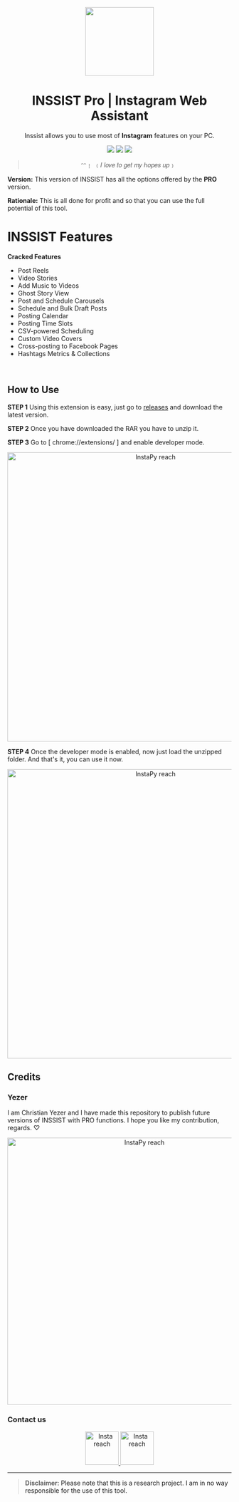 <p align="center">
  <img src="https://i.imgur.com/eTPe4pz.png" width="154">
  <h1 align="center">INSSIST Pro | Instagram Web Assistant</h1>
  <p align="center">Inssist allows you to use most of <b>Instagram</b> features on your PC.</p>
   <p align="center">
   <img src="https://img.shields.io/github/downloads/YezerSTN/INSSIST/total?color=red&label=DOWNLOADS">
   <img src="https://img.shields.io/github/v/tag/YezerSTN/INSSIST?color=PINK&label=VERSION">
   <img src="https://img.shields.io/github/stars/YezerSTN/INSSIST?style=social">	
   </p>
   
 > <p align="center">ᵔᵔ﹗ ﹙𝐼 𝑙𝑜𝑣𝑒 𝑡𝑜 𝑔𝑒𝑡 𝑚𝑦 ℎ𝑜𝑝𝑒𝑠 𝑢𝑝﹚<p>
		
**Version:** This version of INSSIST has all the options offered by the <b>PRO</b> version. 
	
**Rationale:** This is all done for profit and so that you can use the full potential of this tool.
<br />

# INSSIST Features
**Cracked Features**
- Post Reels
- Video Stories
- Add Music to Videos
- Ghost Story View
- Post and Schedule Carousels
- Schedule and Bulk Draft Posts
- Posting Calendar
- Posting Time Slots
- CSV-powered Scheduling
- Custom Video Covers
- Cross-posting to Facebook Pages
- Hashtags Metrics & Collections


<br />


## How to Use

**STEP 1** Using this extension is easy, just go to [releases](https://github.com/YezerSTN/INSSIST/releases) and download the latest version. 

**STEP 2** Once you have downloaded the RAR you have to unzip it.

**STEP 3** Go to [ chrome://extensions/ ] and enable developer mode.

<p align="center">
	<img src="https://topesdegama.com/app/uploads-topesdegama.com/2018/06/Modo-desarrallador-Chrome.jpg" alt="InstaPy reach" width="650px"/>
</p>

**STEP 4** Once the developer mode is enabled, now just load the unzipped folder. And that's it, you can use it now.

<p align="center">
	<img src="https://topesdegama.com/app/uploads/2018/06/Opciones-desarrollador-Chorme.jpg" alt="InstaPy reach" width="650px"/>
</p>

## Credits 	
### Yezer
I am Christian Yezer and I have made this repository to publish future versions of INSSIST with PRO functions. I hope you like my contribution, regards. ♡

<p align="center">
	<img src="https://i.pinimg.com/564x/8c/f7/2d/8cf72dbbf7f4f5c0a36c0e3608664088.jpg" alt="InstaPy reach" width="600px"/>
</p>

### Contact us

  <p align="center">
    <a href="https://www.instagram.com/yezer._/">
      <img src="https://i.imgur.com/BThmrhA.png" alt="Insta reach" width="75px" />
    </a>
    <a href="https://www.youtube.com/c/Yezer/videos">
      <img src="https://i.imgur.com/utgFsnv.png" alt="Insta reach" width="75px" />
    </a>
  </p>
</p>

---

> **Disclaimer**<a name="disclaimer" />: Please note that this is a research project. I am in no way responsible for the use of this tool. 
